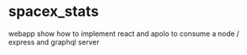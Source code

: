 # spacex_stats
 webapp show how to implement react and apolo to consume a node / express and graphql server
